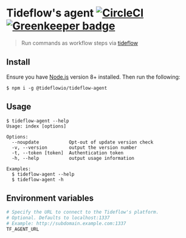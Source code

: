 # Tideflow's agent [![CircleCI](https://circleci.com/gh/tideflow-io/tideflow-agent.svg?style=svg)](https://circleci.com/gh/tideflow-io/tideflow-agent) [![Greenkeeper badge](https://badges.greenkeeper.io/tideflow-io/tideflow-agent.svg)](https://greenkeeper.io/)

> Run commands as workflow steps via [tideflow](https://tideflow.io)

## Install

Ensure you have [Node.js](https://nodejs.org) version 8+ installed. Then run the following:

```
$ npm i -g @tideflowio/tideflow-agent
```

## Usage

    $ tideflow-agent --help                                          
    Usage: index [options]

    Options:
      --noupdate           Opt-out of update version check
      -v, --version        output the version number
      -t, --token [token]  Authentication token
      -h, --help           output usage information

    Examples:
      $ tideflow-agent --help
      $ tideflow-agent -h

## Environment variables

```bash
# Specify the URL to connect to the Tideflow's platform.
# Optional. Defaults to localhost:1337
# Example: http://subdomain.example.com:1337
TF_AGENT_URL
```
